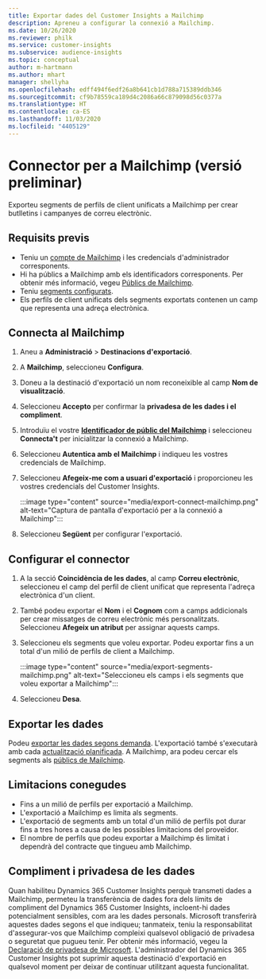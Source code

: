 ```yaml
---
title: Exportar dades del Customer Insights a Mailchimp
description: Apreneu a configurar la connexió a Mailchimp.
ms.date: 10/26/2020
ms.reviewer: philk
ms.service: customer-insights
ms.subservice: audience-insights
ms.topic: conceptual
author: m-hartmann
ms.author: mhart
manager: shellyha
ms.openlocfilehash: edff494f6edf26a8b641cb1d788a715389ddb346
ms.sourcegitcommit: cf9b78559ca189d4c2086a66c879098d56c0377a
ms.translationtype: HT
ms.contentlocale: ca-ES
ms.lasthandoff: 11/03/2020
ms.locfileid: "4405129"
---
```

# <a name="connector-for-mailchimp-preview"></a>Connector per a Mailchimp (versió preliminar)

Exporteu segments de perfils de client unificats a Mailchimp per crear butlletins i campanyes de correu electrònic.

## <a name="prerequisites"></a>Requisits previs

-   Teniu un [compte de Mailchimp](https://mailchimp.com/) i les credencials d'administrador corresponents.
-   Hi ha públics a Mailchimp amb els identificadors corresponents. Per obtenir més informació, vegeu [Públics de Mailchimp](https://mailchimp.com/help/create-audience/).
-   Teniu [segments configurats](segments.md).
-   Els perfils de client unificats dels segments exportats contenen un camp que representa una adreça electrònica.

## <a name="connect-to-mailchimp"></a>Connecta al Mailchimp

1. Aneu a **Administració** > **Destinacions d'exportació**.

1. A **Mailchimp**, seleccioneu **Configura**.

1. Doneu a la destinació d'exportació un nom reconeixible al camp **Nom de visualització**.

1. Seleccioneu **Accepto** per confirmar la **privadesa de les dades i el compliment**.

1. Introduïu el vostre **[Identificador de públic del Mailchimp](https://mailchimp.com/help/find-audience-id/)** i seleccioneu **Connecta't** per inicialitzar la connexió a Mailchimp.

1. Seleccioneu **Autentica amb el Mailchimp** i indiqueu les vostres credencials de Mailchimp.

1. Seleccioneu **Afegeix-me com a usuari d'exportació** i proporcioneu les vostres credencials del Customer Insights.

   :::image type="content" source="media/export-connect-mailchimp.png" alt-text="Captura de pantalla d'exportació per a la connexió a Mailchimp":::

1. Seleccioneu **Següent** per configurar l'exportació.

## <a name="configure-the-connector"></a>Configurar el connector

1. A la secció **Coincidència de les dades**, al camp **Correu electrònic**, seleccioneu el camp del perfil de client unificat que representa l'adreça electrònica d'un client. 

1. També podeu exportar el **Nom** i el **Cognom** com a camps addicionals per crear missatges de correu electrònic més personalitzats. Seleccioneu **Afegeix un atribut** per assignar aquests camps.

1. Seleccioneu els segments que voleu exportar. Podeu exportar fins a un total d'un milió de perfils de client a Mailchimp.

   :::image type="content" source="media/export-segments-mailchimp.png" alt-text="Seleccioneu els camps i els segments que voleu exportar a Mailchimp":::

1. Seleccioneu **Desa**.

## <a name="export-the-data"></a>Exportar les dades

Podeu [exportar les dades segons demanda](export-destinations.md). L'exportació també s'executarà amb cada [actualització planificada](system.md#schedule-tab). A Mailchimp, ara podeu cercar els segments als [públics de Mailchimp](https://mailchimp.com/help/create-audience/).

## <a name="known-limitations"></a>Limitacions conegudes

- Fins a un milió de perfils per exportació a Mailchimp.
- L'exportació a Mailchimp es limita als segments.
- L'exportació de segments amb un total d'un milió de perfils pot durar fins a tres hores a causa de les possibles limitacions del proveïdor. 
- El nombre de perfils que podeu exportar a Mailchimp és limitat i dependrà del contracte que tingueu amb Mailchimp.

## <a name="data-privacy-and-compliance"></a>Compliment i privadesa de les dades

Quan habiliteu Dynamics 365 Customer Insights perquè transmeti dades a Mailchimp, permeteu la transferència de dades fora dels límits de compliment del Dynamics 365 Customer Insights, incloent-hi dades potencialment sensibles, com ara les dades personals. Microsoft transferirà aquestes dades segons el que indiqueu; tanmateix, teniu la responsabilitat d'assegurar-vos que Mailchimp compleixi qualsevol obligació de privadesa o seguretat que pugueu tenir. Per obtenir més informació, vegeu la [Declaració de privadesa de Microsoft](https://go.microsoft.com/fwlink/?linkid=396732).
L'administrador del Dynamics 365 Customer Insights pot suprimir aquesta destinació d'exportació en qualsevol moment per deixar de continuar utilitzant aquesta funcionalitat.
